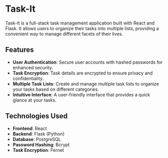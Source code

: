 # Task-It

Task-It is a full-stack task management application built with React and Flask. It allows users to organize their tasks into multiple lists, providing a convenient way to manage different facets of their lives.

## Features

- **User Authentication**: Secure user accounts with hashed passwords for enhanced security.
- **Task Encryption**: Task details are encrypted to ensure privacy and confidentiality.
- **Multiple Task Lists**: Create and manage multiple task lists to organize your tasks based on different categories.
- **Intuitive Interface**: A user-friendly interface that provides a quick glance at your tasks.

## Technologies Used

- **Frontend**: React
- **Backend**: Flask (Python)
- **Database**: PostgreSQL
- **Password Hashing**: Bcrypt
- **Task Encryption**: Fernet
